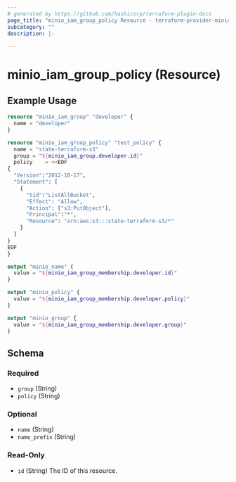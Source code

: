 ```yaml
---
# generated by https://github.com/hashicorp/terraform-plugin-docs
page_title: "minio_iam_group_policy Resource - terraform-provider-minio"
subcategory: ""
description: |-
  
---
```


# minio_iam_group_policy (Resource)



## Example Usage

```terraform
resource "minio_iam_group" "developer" {
  name = "developer"
}

resource "minio_iam_group_policy" "test_policy" {
  name = "state-terraform-s3"
  group = "${minio_iam_group.developer.id}"
  policy    = <<EOF
{
  "Version":"2012-10-17",
  "Statement": [
    {
      "Sid":"ListAllBucket",
      "Effect": "Allow",
      "Action": ["s3:PutObject"],
      "Principal":"*",
      "Resource": "arn:aws:s3:::state-terraform-s3/*"
    }
  ]
}
EOF
}

output "minio_name" {
  value = "${minio_iam_group_membership.developer.id}"
}

output "minio_policy" {
  value = "${minio_iam_group_membership.developer.policy}"
}

output "minio_group" {
  value = "${minio_iam_group_membership.developer.group}"
}
```

<!-- schema generated by tfplugindocs -->
## Schema

### Required

- `group` (String)
- `policy` (String)

### Optional

- `name` (String)
- `name_prefix` (String)

### Read-Only

- `id` (String) The ID of this resource.
